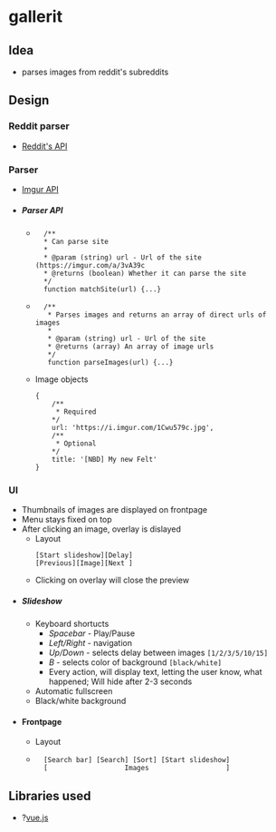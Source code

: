 # gallerit

## Idea
- parses images from reddit's subreddits

## Design
### Reddit parser
- [Reddit's API](https://www.reddit.com/dev/api)

### Parser
- [Imgur API](https://api.imgur.com/)
- ##### Parser API
    - ```
        /**
        * Can parse site
        *
        * @param (string) url - Url of the site (https://imgur.com/a/3vA39c
        * @returns (boolean) Whether it can parse the site
        */
        function matchSite(url) {...}
        ```
    - ```
        /**
         * Parses images and returns an array of direct urls of images
         *
         * @param (string) url - Url of the site
         * @returns (array) An array of image urls
         */
         function parseImages(url) {...}
        ```
    - Image objects
        ```
        {
            /**
             * Required
            */
            url: 'https://i.imgur.com/1Cwu579c.jpg',
            /**
             * Optional
            */
            title: '[NBD] My new Felt'
        }
        ```
### UI
- Thumbnails of images are displayed on frontpage
- Menu stays fixed on top
- After clicking an image, overlay is dislayed
    - Layout
        ```
        [Start slideshow][Delay]
        [Previous][Image][Next ]
        ```
    - Clicking on overlay will close the preview
- ##### Slideshow
    - Keyboard shortucts
        - *Spacebar* - Play/Pause
        - *Left/Right* - navigation
        - *Up/Down* - selects delay between images `[1/2/3/5/10/15]`
        - *B* - selects color of background `[black/white]`
        - Every action, will display text, letting the user know, what happened; Will hide after 2-3 seconds
    - Automatic fullscreen
    - Black/white background
- #### Frontpage
    - Layout
    - ```
        [Search bar] [Search] [Sort] [Start slideshow]
        [                   Images                   ]
        ```
    
## Libraries used
- ?[vue.js](https://vuejs.org/)

